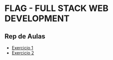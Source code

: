 # FLAG - FULL STACK WEB DEVELOPMENT
## Rep de Aulas

- [Exercicio 1](/exercicios/exercicio1.html)
- [Exercicio 2](/exercicios/exercicio2.html)

